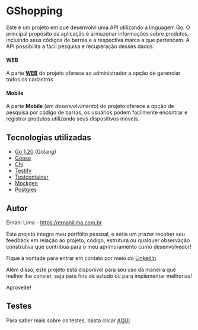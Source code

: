# GShopping

Este é um projeto em que desenvolvi uma API utilizando a linguagem Go. O principal propósito da aplicação é armazenar informações sobre produtos, incluindo seus códigos de barras e a respectiva marca a que pertencem. A API possibilita a fácil pesquisa e recuperação desses dados.

#### WEB

A parte **[WEB](https://github.com/ernanilima/wshopping)** do projeto oferece ao administrador a opção de gerenciar todos os cadastros

#### Mobile

A parte **Mobile** (_em desenvolvimento_) do projeto oferece a opção de pesquisa por código de barras, os usuários podem facilmente encontrar e registrar produtos utilizando seus dispositivos móveis.

## Tecnologias utilizadas

- [Go 1.20](https://go.dev/doc/go1.20) (Golang)
- [Goose](https://github.com/pressly/goose)
- [Chi](https://github.com/go-chi/chi)
- [Testify](https://github.com/stretchr/testify)
- [Testcontainer](https://golang.testcontainers.org/quickstart)
- [Mockgen](https://github.com/uber-go/mock)
- [Postgres](https://www.postgresql.org)

## Autor

Ernani Lima - https://ernanilima.com.br

Este projeto integra meu portfólio pessoal, e seria um prazer receber seu feedback em relação ao projeto, código, estrutura ou qualquer observação construtiva que contribua para o meu aprimoramento como desenvolvedor!

Fique à vontade para entrar em contato por meio do [LinkedIn](https://www.linkedin.com/in/ernanilima).

Além disso, este projeto está disponível para seu uso da maneira que melhor lhe convier, seja para fins de estudo ou para implementar melhorias!

Aproveite!

## Testes

Para saber mais sobre os testes, basta clicar [AQUI](https://github.com/ernanilima/gshopping/tree/main/app/test)
